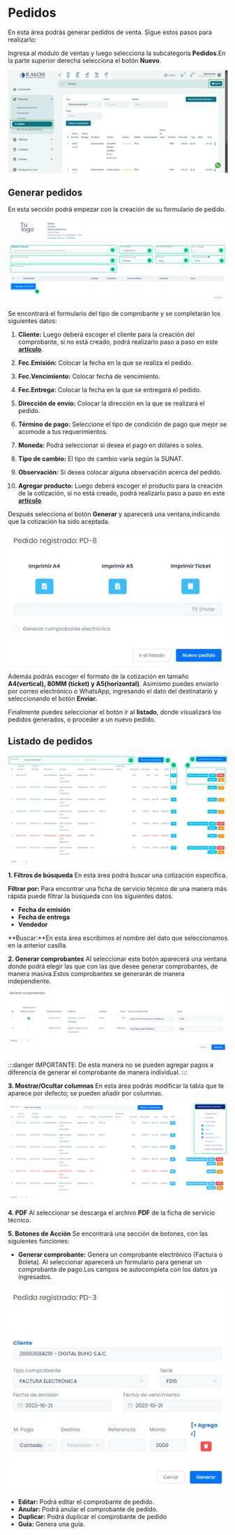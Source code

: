 # Pedidos

En esta área podrás generar pedidos de venta. Sigue estos pasos para realizarlo:

Ingresa al módulo de ventas y luego selecciona la subcategoría **Pedidos**.En la parte superior derecha selecciona el botón **Nuevo**.

![Alt text](img/pedidos1.jpg)

## Generar pedidos

En esta sección podrá empezar con la creación de su formulario de pedido.

![Alt text](img/pedidos21.jpg)

Se encontrará el formulario del tipo de comprobante y se completarán los siguientes datos:

1. **Cliente:** Luego deberá escoger el cliente para la creación del comprobante, si no está creado, podrá realizarlo paso a paso en este **[artículo](https://fastura.github.io/documentacion/ventas/Emitir-comprobantes-Facturas-y-Boletas)**.

2. **Fec.Emisión:** Colocar la fecha en la que se realiza el pedido.

3. **Fec.Vencimiento:** Colocar fecha de vencimiento.

4. **Fec.Entrega:** Colocar la fecha en la que se entregará el pedido.

5. **Dirección de envío:** Colocar la dirección en la que se realizará el pedido.

6. **Término de pago:** Seleccione el tipo de condición de pago que mejor se acomode a tus requerimientos.

7. **Moneda:** Podrá seleccionar si desea el pago en dólares o soles.

8. **Tipo de cambio:** El tipo de cambio varía según la SUNAT.

9. **Observación:** Si desea colocar alguna observación acerca del pedido.

10. **Agregar producto:** Luego deberá escoger el producto para la creación de la cotización, si no está creado, podrá realizarlo paso a paso en este **[artículo](https://fastura.github.io/documentacion/ventas/Emitir-comprobantes-Facturas-y-Boletas)**.

Después selecciona el botón **Generar** y aparecerá una ventana,indicando que la cotización ha sido aceptada.

![Alt text](img/pedidos5.jpg)

Además podrás escoger el formato de la cotización en tamaño **A4(vertical), 80MM (ticket) y A5(horizontal)**.
Asimismo puedes enviarlo por correo electrónico o WhatsApp, ingresando el dato del destinatario y seleccionando el botón **Enviar.**

Finalmente puedes seleccionar el botón  ir al **listado**, donde visualizará los pedidos generados,  o proceder a un nuevo pedido.

## Listado de pedidos

![Alt text](img/pedidos3.jpg)

**1. Filtros de búsqueda**
En esta área podrá buscar una cotización específica.

**Filtrar por:** Para encontrar una ficha de servicio técnico de una manera más rápida puede filtrar la búsqueda con los siguientes datos.

- **Fecha de emisión**
- **Fecha de entrega**
- **Vendedor**

**Buscar:**En esta área escribimos el nombre del dato que seleccionamos en la anterior casilla.

**2. Generar comprobantes**
Al seleccionar este botón aparecerá una ventana donde podrá elegir las que con las que desee generar comprobantes, de manera masiva.Estos comprobantes se generarán de manera independiente.

![Alt text](img/pedidos6.jpg)

:::danger IMPORTANTE:
De esta manera no se pueden agregar pagos a diferencia de generar el comprobante de manera individual.
:::

**3. Mostrar/Ocultar columnas**
En esta área podrás modificar la tabla que te aparece por defecto; se pueden añadir por columnas.

![Alt text](img/pedidos4.jpg)

**4. PDF**
Al seleccionar se descarga el archivo **PDF** de la ficha de servicio técnico.

**5. Botones de Acción**
Se encontrará una sección de botones, con las siguientes funciones:

- **Generar comprobante:** Genera  un comprobante electrónico (Factura o Boleta).
Al seleccionar  aparecerá un formulario para generar un comprobante de pago.Los campos se autocompleta con los datos ya ingresados.

![Alt text](img/pedidos7.jpg)

- **Editar:** Podrá editar el comprobante de pedido.
- **Anular:** Podrá anular el comprobante de pedido.
- **Duplicar:** Podrá duplicar el comprobante de pedido
- **Guía:** Genera una guía.
